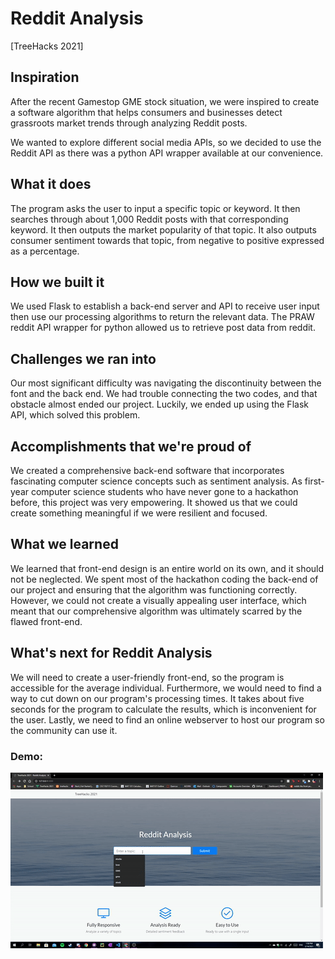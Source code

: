 # Reddit Analysis
[TreeHacks 2021]
 
 ## Inspiration
After the recent Gamestop GME stock situation, we were inspired to create a software algorithm that helps consumers and businesses detect grassroots market trends through analyzing Reddit posts. 

We wanted to explore different social media APIs, so we decided to use the Reddit API as there was a python API wrapper available at our convenience. 

## What it does
The program asks the user to input a specific topic or keyword. It then searches through about 1,000 Reddit posts with that corresponding keyword. It then outputs the market popularity of that topic. It also outputs consumer sentiment towards that topic, from negative to positive expressed as a percentage.  

## How we built it
We used Flask to establish a back-end server and API to receive user input then use our processing algorithms to return the relevant data. The PRAW reddit API wrapper for python allowed us to retrieve post data from reddit. 

## Challenges we ran into
Our most significant difficulty was navigating the discontinuity between the font and the back end. We had trouble connecting the two codes, and that obstacle almost ended our project. Luckily, we ended up using the Flask API, which solved this problem.

## Accomplishments that we're proud of
We created a comprehensive back-end software that incorporates fascinating computer science concepts such as sentiment analysis. As first-year computer science students who have never gone to a hackathon before, this project was very empowering. It showed us that we could create something meaningful if we were resilient and focused. 

## What we learned
We learned that front-end design is an entire world on its own, and it should not be neglected. We spent most of the hackathon coding the back-end of our project and ensuring that the algorithm was functioning correctly. However, we could not create a visually appealing user interface, which meant that our comprehensive algorithm was ultimately scarred by the flawed front-end.

## What's next for Reddit Analysis 
We will need to create a user-friendly front-end, so the program is accessible for the average individual.
Furthermore, we would need to find a way to cut down on our program's processing times. It takes about five seconds for the program to calculate the results, which is inconvenient for the user.
Lastly, we need to find an online webserver to host our program so the community can use it. 

### Demo:
![til](./images/demogif.gif)
